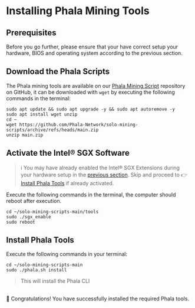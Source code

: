 # Installing Phala Mining Tools

## Prerequisites <a href="#prerequisites" id="prerequisites"></a>

Before you go further, please ensure that your have correct setup your hardware, BIOS and operating system according to the previous section.

## Download the Phala Scripts <a href="#download-the-phala-scripts" id="download-the-phala-scripts"></a>

The Phala mining tools are available on our [Phala Mining Script](https://github.com/Phala-Network/solo-mining-scripts/) repository on GitHub, it can be downloaded with `wget` by executing the following commands in the terminal:

```
sudo apt update && sudo apt upgrade -y && sudo apt autoremove -y
sudo apt install wget unzip
cd ~
wget https://github.com/Phala-Network/solo-mining-scripts/archive/refs/heads/main.zip
unzip main.zip
```

## Activate the Intel® SGX Software <a href="#activate-the-intel-sgx-software" id="activate-the-intel-sgx-software"></a>

> ℹ You may have already enabled the Intel® SGX Extensions during your hardware setup in the [previous section](broken-reference). Skip and proceed to 👉[Install Phala Tools](installing-phala-mining-tools.md#install-phala-tools) if already activated.

Execute the following commands in the terminal, the computer should reboot after execution.

```
cd ~/solo-mining-scripts-main/tools
sudo ./sgx_enable
sudo reboot
```

## Install Phala Tools

Execute the following commands in your terminal:

```
cd ~/solo-mining-scripts-main
sudo ./phala.sh install
```

> This will install the Phala CLI

\
🎉 Congratulations! You have successfully installed the required Phala tools.
